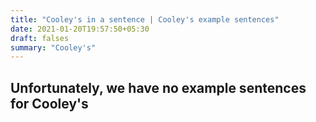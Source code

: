 ```yaml
---
title: "Cooley's in a sentence | Cooley's example sentences"
date: 2021-01-20T19:57:50+05:30
draft: falses
summary: "Cooley's"
---
```

## Unfortunately, we have no example sentences for Cooley's                 
